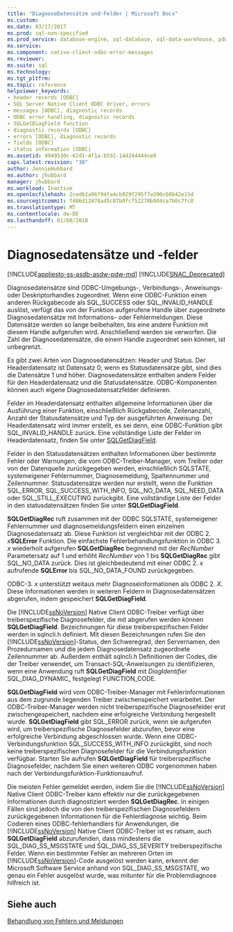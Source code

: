 ```yaml
---
title: "DiagnoseDatensätze und-Felder | Microsoft Docs"
ms.custom: 
ms.date: 03/17/2017
ms.prod: sql-non-specified
ms.prod_service: database-engine, sql-database, sql-data-warehouse, pdw
ms.service: 
ms.component: native-client-odbc-error-messages
ms.reviewer: 
ms.suite: sql
ms.technology: 
ms.tgt_pltfrm: 
ms.topic: reference
helpviewer_keywords:
- header records [ODBC]
- SQL Server Native Client ODBC driver, errors
- messages [ODBC], diagnostic records
- ODBC error handling, diagnostic records
- SQLGetDiagField function
- diagnostic records [ODBC]
- errors [ODBC], diagnostic records
- fields [ODBC]
- status information [ODBC]
ms.assetid: 4949530c-62d1-4f1a-b592-144244444ce0
caps.latest.revision: "30"
author: JennieHubbard
ms.author: jhubbard
manager: jhubbard
ms.workload: Inactive
ms.openlocfilehash: 2ced62a96f94fa4cb929f295f7a390c60b42e15d
ms.sourcegitcommit: f486d12078a45c87b0fcf52270b904ca7b0c7fc8
ms.translationtype: MT
ms.contentlocale: de-DE
ms.lasthandoff: 01/08/2018
---
```

# <a name="diagnostic-records-and-fields"></a>Diagnosedatensätze und -felder
[!INCLUDE[appliesto-ss-asdb-asdw-pdw-md](../../includes/appliesto-ss-asdb-asdw-pdw-md.md)]
[!INCLUDE[SNAC_Deprecated](../../includes/snac-deprecated.md)]

  Diagnosedatensätze sind ODBC-Umgebungs-, Verbindungs-, Anweisungs- oder Deskriptorhandles zugeordnet. Wenn eine ODBC-Funktion einen anderen Rückgabecode als SQL_SUCCESS oder SQL_INVALID_HANDLE auslöst, verfügt das von der Funktion aufgerufene Handle über zugeordnete Diagnosedatensätze mit Informations- oder Fehlermeldungen. Diese Datensätze werden so lange beibehalten, bis eine andere Funktion mit diesem Handle aufgerufen wird. Anschließend werden sie verworfen. Die Zahl der Diagnosedatensätze, die einem Handle zugeordnet sein können, ist unbegrenzt.  
  
 Es gibt zwei Arten von Diagnosedatensätzen: Header und Status. Der Headerdatensatz ist Datensatz 0; wenn es Statusdatensätze gibt, sind dies die Datensätze 1 und höher. Diagnosedatensätze enthalten andere Felder für den Headerdatensatz und die Statusdatensätze. ODBC-Komponenten können auch eigene Diagnosedatensatzfelder definieren.  
  
 Felder im Headerdatensatz enthalten allgemeine Informationen über die Ausführung einer Funktion, einschließlich Rückgabecode, Zeilenanzahl, Anzahl der Statusdatensätze und Typ der ausgeführten Anweisung. Der Headerdatensatz wird immer erstellt, es sei denn, eine ODBC-Funktion gibt SQL_INVALID_HANDLE zurück. Eine vollständige Liste der Felder im Headerdatensatz, finden Sie unter [SQLGetDiagField](../../relational-databases/native-client-odbc-api/sqlgetdiagfield.md).  
  
 Felder in den Statusdatensätzen enthalten Informationen über bestimmte Fehler oder Warnungen, die vom ODBC-Treiber-Manager, vom Treiber oder von der Datenquelle zurückgegeben werden, einschließlich SQLSTATE, systemeigener Fehlernummer, Diagnosemeldung, Spaltennummer und Zeilennummer. Statusdatensätze werden nur erstellt, wenn die Funktion SQL_ERROR, SQL_SUCCESS_WITH_INFO, SQL_NO_DATA, SQL_NEED_DATA oder SQL_STILL_EXECUTING zurückgibt. Eine vollständige Liste der Felder in den statusdatensätzen finden Sie unter **SQLGetDiagField**.  
  
 **SQLGetDiagRec** ruft zusammen mit der ODBC SQLSTATE, systemeigener Fehlernummer und diagnosemeldungsfeldern einen einzelnen Diagnosedatensatz ab. Diese Funktion ist vergleichbar mit der ODBC 2. *x***SQLError** Funktion. Die einfachste Fehlerbehandlungsfunktion in ODBC 3. *x* wiederholt aufgerufen **SQLGetDiagRec** beginnend mit der *RecNumber* Parametersatz auf 1 und erhöht *RecNumber* von 1 bis **SQLGetDiagRec** gibt SQL_NO_DATA zurück. Dies ist gleichbedeutend mit einer ODBC 2. *x* aufrufende **SQLError** bis SQL_NO_DATA_FOUND zurückgegeben.  
  
 ODBC-3. *x* unterstützt weitaus mehr Diagnoseinformationen als ODBC 2. *X*. Diese Informationen werden in weiteren Feldern in Diagnosedatensätzen abgerufen, indem gespeichert **SQLGetDiagField**.  
  
 Die [!INCLUDE[ssNoVersion](../../includes/ssnoversion-md.md)] Native Client ODBC-Treiber verfügt über treiberspezifische Diagnosefelder, die mit abgerufen werden können **SQLGetDiagField**. Bezeichnungen für diese treiberspezifischen Felder werden in sqlncli.h definiert. Mit diesen Bezeichnungen rufen Sie den [!INCLUDE[ssNoVersion](../../includes/ssnoversion-md.md)]-Status, den Schweregrad, den Servernamen, den Prozedurnamen und die jedem Diagnosedatensatz zugeordnete Zeilennummer ab. Außerdem enthält sqlncli.h Definitionen der Codes, die der Treiber verwendet, um Transact-SQL-Anweisungen zu identifizieren, wenn eine Anwendung ruft **SQLGetDiagField** mit *DiagIdentifier* SQL_DIAG_DYNAMIC_ festgelegt FUNCTION_CODE.  
  
 **SQLGetDiagField** wird vom ODBC-Treiber-Manager mit Fehlerinformationen aus dem zugrunde liegenden Treiber zwischenspeichert verarbeitet. Der ODBC-Treiber-Manager werden nicht treiberspezifische Diagnosefelder erst zwischengespeichert, nachdem eine erfolgreiche Verbindung hergestellt wurde. **SQLGetDiagField** gibt SQL_ERROR zurück, wenn sie aufgerufen wird, um treiberspezifische Diagnosefelder abzurufen, bevor eine erfolgreiche Verbindung abgeschlossen wurde. Wenn eine ODBC-Verbindungsfunktion SQL_SUCCESS_WITH_INFO zurückgibt, sind noch keine treiberspezifischen Diagnosefelder für die Verbindungsfunktion verfügbar. Starten Sie aufrufen **SQLGetDiagField** für treiberspezifische Diagnosefelder, nachdem Sie einen weiteren ODBC vorgenommen haben nach der Verbindungsfunktion-Funktionsaufruf.  
  
 Die meisten Fehler gemeldet werden, indem Sie die [!INCLUDE[ssNoVersion](../../includes/ssnoversion-md.md)] Native Client ODBC-Treiber kann effektiv nur die zurückgegebenen Informationen durch diagnostiziert werden **SQLGetDiagRec**. In einigen Fällen sind jedoch die von den treiberspezifischen Diagnosefeldern zurückgegebenen Informationen für die Fehlerdiagnose wichtig. Beim Codieren eines ODBC-fehlerhandlers für Anwendungen, die [!INCLUDE[ssNoVersion](../../includes/ssnoversion-md.md)] Native Client ODBC-Treiber ist es ratsam, auch **SQLGetDiagField** abzurufenden, dass mindestens die SQL_DIAG_SS_MSGSTATE und SQL_DIAG_SS_SEVERITY treiberspezifische Felder. Wenn ein bestimmter Fehler an mehreren Orten im [!INCLUDE[ssNoVersion](../../includes/ssnoversion-md.md)]-Code ausgelöst werden kann, erkennt der Microsoft Software Service anhand von SQL_DIAG_SS_MSGSTATE, wo genau ein Fehler ausgelöst wurde, was mitunter für die Problemdiagnose hilfreich ist.  
  
## <a name="see-also"></a>Siehe auch  
 [Behandlung von Fehlern und Meldungen](../../relational-databases/native-client-odbc-error-messages/handling-errors-and-messages.md)  
  
  
